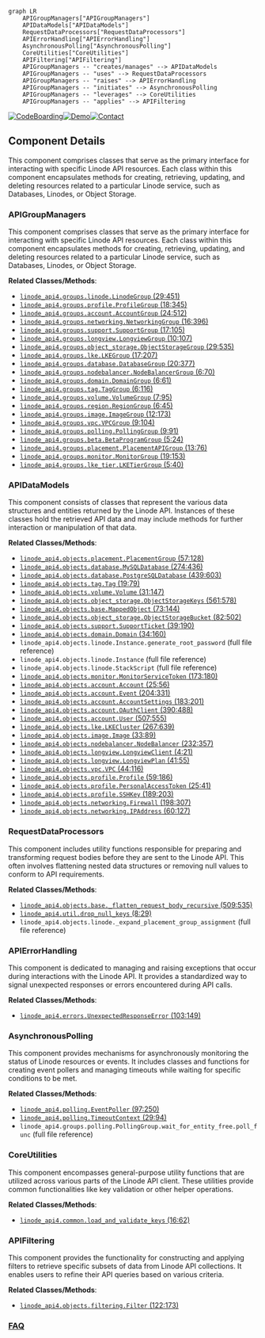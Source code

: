 ```mermaid
graph LR
    APIGroupManagers["APIGroupManagers"]
    APIDataModels["APIDataModels"]
    RequestDataProcessors["RequestDataProcessors"]
    APIErrorHandling["APIErrorHandling"]
    AsynchronousPolling["AsynchronousPolling"]
    CoreUtilities["CoreUtilities"]
    APIFiltering["APIFiltering"]
    APIGroupManagers -- "creates/manages" --> APIDataModels
    APIGroupManagers -- "uses" --> RequestDataProcessors
    APIGroupManagers -- "raises" --> APIErrorHandling
    APIGroupManagers -- "initiates" --> AsynchronousPolling
    APIGroupManagers -- "leverages" --> CoreUtilities
    APIGroupManagers -- "applies" --> APIFiltering
```
[![CodeBoarding](https://img.shields.io/badge/Generated%20by-CodeBoarding-9cf?style=flat-square)](https://github.com/CodeBoarding/GeneratedOnBoardings)[![Demo](https://img.shields.io/badge/Try%20our-Demo-blue?style=flat-square)](https://www.codeboarding.org/demo)[![Contact](https://img.shields.io/badge/Contact%20us%20-%20contact@codeboarding.org-lightgrey?style=flat-square)](mailto:contact@codeboarding.org)

## Component Details

This component comprises classes that serve as the primary interface for interacting with specific Linode API resources. Each class within this component encapsulates methods for creating, retrieving, updating, and deleting resources related to a particular Linode service, such as Databases, Linodes, or Object Storage.

### APIGroupManagers
This component comprises classes that serve as the primary interface for interacting with specific Linode API resources. Each class within this component encapsulates methods for creating, retrieving, updating, and deleting resources related to a particular Linode service, such as Databases, Linodes, or Object Storage.


**Related Classes/Methods**:

- <a href="https://github.com/linode/python-linode-api/blob/master/linode_api4/groups/linode.py#L29-L451" target="_blank" rel="noopener noreferrer">`linode_api4.groups.linode.LinodeGroup` (29:451)</a>
- <a href="https://github.com/linode/python-linode-api/blob/master/linode_api4/groups/profile.py#L18-L345" target="_blank" rel="noopener noreferrer">`linode_api4.groups.profile.ProfileGroup` (18:345)</a>
- <a href="https://github.com/linode/python-linode-api/blob/master/linode_api4/groups/account.py#L24-L512" target="_blank" rel="noopener noreferrer">`linode_api4.groups.account.AccountGroup` (24:512)</a>
- <a href="https://github.com/linode/python-linode-api/blob/master/linode_api4/groups/networking.py#L16-L396" target="_blank" rel="noopener noreferrer">`linode_api4.groups.networking.NetworkingGroup` (16:396)</a>
- <a href="https://github.com/linode/python-linode-api/blob/master/linode_api4/groups/support.py#L17-L105" target="_blank" rel="noopener noreferrer">`linode_api4.groups.support.SupportGroup` (17:105)</a>
- <a href="https://github.com/linode/python-linode-api/blob/master/linode_api4/groups/longview.py#L10-L107" target="_blank" rel="noopener noreferrer">`linode_api4.groups.longview.LongviewGroup` (10:107)</a>
- <a href="https://github.com/linode/python-linode-api/blob/master/linode_api4/groups/object_storage.py#L29-L535" target="_blank" rel="noopener noreferrer">`linode_api4.groups.object_storage.ObjectStorageGroup` (29:535)</a>
- <a href="https://github.com/linode/python-linode-api/blob/master/linode_api4/groups/lke.py#L17-L207" target="_blank" rel="noopener noreferrer">`linode_api4.groups.lke.LKEGroup` (17:207)</a>
- <a href="https://github.com/linode/python-linode-api/blob/master/linode_api4/groups/database.py#L20-L377" target="_blank" rel="noopener noreferrer">`linode_api4.groups.database.DatabaseGroup` (20:377)</a>
- <a href="https://github.com/linode/python-linode-api/blob/master/linode_api4/groups/nodebalancer.py#L6-L70" target="_blank" rel="noopener noreferrer">`linode_api4.groups.nodebalancer.NodeBalancerGroup` (6:70)</a>
- <a href="https://github.com/linode/python-linode-api/blob/master/linode_api4/groups/domain.py#L6-L61" target="_blank" rel="noopener noreferrer">`linode_api4.groups.domain.DomainGroup` (6:61)</a>
- <a href="https://github.com/linode/python-linode-api/blob/master/linode_api4/groups/tag.py#L6-L116" target="_blank" rel="noopener noreferrer">`linode_api4.groups.tag.TagGroup` (6:116)</a>
- <a href="https://github.com/linode/python-linode-api/blob/master/linode_api4/groups/volume.py#L7-L95" target="_blank" rel="noopener noreferrer">`linode_api4.groups.volume.VolumeGroup` (7:95)</a>
- <a href="https://github.com/linode/python-linode-api/blob/master/linode_api4/groups/region.py#L6-L45" target="_blank" rel="noopener noreferrer">`linode_api4.groups.region.RegionGroup` (6:45)</a>
- <a href="https://github.com/linode/python-linode-api/blob/master/linode_api4/groups/image.py#L12-L173" target="_blank" rel="noopener noreferrer">`linode_api4.groups.image.ImageGroup` (12:173)</a>
- <a href="https://github.com/linode/python-linode-api/blob/master/linode_api4/groups/vpc.py#L9-L104" target="_blank" rel="noopener noreferrer">`linode_api4.groups.vpc.VPCGroup` (9:104)</a>
- <a href="https://github.com/linode/python-linode-api/blob/master/linode_api4/groups/polling.py#L9-L91" target="_blank" rel="noopener noreferrer">`linode_api4.groups.polling.PollingGroup` (9:91)</a>
- <a href="https://github.com/linode/python-linode-api/blob/master/linode_api4/groups/beta.py#L5-L24" target="_blank" rel="noopener noreferrer">`linode_api4.groups.beta.BetaProgramGroup` (5:24)</a>
- <a href="https://github.com/linode/python-linode-api/blob/master/linode_api4/groups/placement.py#L13-L76" target="_blank" rel="noopener noreferrer">`linode_api4.groups.placement.PlacementAPIGroup` (13:76)</a>
- <a href="https://github.com/linode/python-linode-api/blob/master/linode_api4/groups/monitor.py#L19-L153" target="_blank" rel="noopener noreferrer">`linode_api4.groups.monitor.MonitorGroup` (19:153)</a>
- <a href="https://github.com/linode/python-linode-api/blob/master/linode_api4/groups/lke_tier.py#L5-L40" target="_blank" rel="noopener noreferrer">`linode_api4.groups.lke_tier.LKETierGroup` (5:40)</a>


### APIDataModels
This component consists of classes that represent the various data structures and entities returned by the Linode API. Instances of these classes hold the retrieved API data and may include methods for further interaction or manipulation of that data.


**Related Classes/Methods**:

- <a href="https://github.com/linode/python-linode-api/blob/master/linode_api4/objects/placement.py#L57-L128" target="_blank" rel="noopener noreferrer">`linode_api4.objects.placement.PlacementGroup` (57:128)</a>
- <a href="https://github.com/linode/python-linode-api/blob/master/linode_api4/objects/database.py#L274-L436" target="_blank" rel="noopener noreferrer">`linode_api4.objects.database.MySQLDatabase` (274:436)</a>
- <a href="https://github.com/linode/python-linode-api/blob/master/linode_api4/objects/database.py#L439-L603" target="_blank" rel="noopener noreferrer">`linode_api4.objects.database.PostgreSQLDatabase` (439:603)</a>
- <a href="https://github.com/linode/python-linode-api/blob/master/linode_api4/objects/tag.py#L19-L79" target="_blank" rel="noopener noreferrer">`linode_api4.objects.tag.Tag` (19:79)</a>
- <a href="https://github.com/linode/python-linode-api/blob/master/linode_api4/objects/volume.py#L31-L147" target="_blank" rel="noopener noreferrer">`linode_api4.objects.volume.Volume` (31:147)</a>
- <a href="https://github.com/linode/python-linode-api/blob/master/linode_api4/objects/object_storage.py#L561-L578" target="_blank" rel="noopener noreferrer">`linode_api4.objects.object_storage.ObjectStorageKeys` (561:578)</a>
- <a href="https://github.com/linode/python-linode-api/blob/master/linode_api4/objects/base.py#L73-L144" target="_blank" rel="noopener noreferrer">`linode_api4.objects.base.MappedObject` (73:144)</a>
- <a href="https://github.com/linode/python-linode-api/blob/master/linode_api4/objects/object_storage.py#L82-L502" target="_blank" rel="noopener noreferrer">`linode_api4.objects.object_storage.ObjectStorageBucket` (82:502)</a>
- <a href="https://github.com/linode/python-linode-api/blob/master/linode_api4/objects/support.py#L39-L190" target="_blank" rel="noopener noreferrer">`linode_api4.objects.support.SupportTicket` (39:190)</a>
- <a href="https://github.com/linode/python-linode-api/blob/master/linode_api4/objects/domain.py#L34-L160" target="_blank" rel="noopener noreferrer">`linode_api4.objects.domain.Domain` (34:160)</a>
- `linode_api4.objects.linode.Instance.generate_root_password` (full file reference)
- `linode_api4.objects.linode.Instance` (full file reference)
- `linode_api4.objects.linode.StackScript` (full file reference)
- <a href="https://github.com/linode/python-linode-api/blob/master/linode_api4/objects/monitor.py#L173-L180" target="_blank" rel="noopener noreferrer">`linode_api4.objects.monitor.MonitorServiceToken` (173:180)</a>
- <a href="https://github.com/linode/python-linode-api/blob/master/linode_api4/objects/account.py#L25-L56" target="_blank" rel="noopener noreferrer">`linode_api4.objects.account.Account` (25:56)</a>
- <a href="https://github.com/linode/python-linode-api/blob/master/linode_api4/objects/account.py#L204-L331" target="_blank" rel="noopener noreferrer">`linode_api4.objects.account.Event` (204:331)</a>
- <a href="https://github.com/linode/python-linode-api/blob/master/linode_api4/objects/account.py#L183-L201" target="_blank" rel="noopener noreferrer">`linode_api4.objects.account.AccountSettings` (183:201)</a>
- <a href="https://github.com/linode/python-linode-api/blob/master/linode_api4/objects/account.py#L390-L488" target="_blank" rel="noopener noreferrer">`linode_api4.objects.account.OAuthClient` (390:488)</a>
- <a href="https://github.com/linode/python-linode-api/blob/master/linode_api4/objects/account.py#L507-L555" target="_blank" rel="noopener noreferrer">`linode_api4.objects.account.User` (507:555)</a>
- <a href="https://github.com/linode/python-linode-api/blob/master/linode_api4/objects/lke.py#L267-L639" target="_blank" rel="noopener noreferrer">`linode_api4.objects.lke.LKECluster` (267:639)</a>
- <a href="https://github.com/linode/python-linode-api/blob/master/linode_api4/objects/image.py#L33-L89" target="_blank" rel="noopener noreferrer">`linode_api4.objects.image.Image` (33:89)</a>
- <a href="https://github.com/linode/python-linode-api/blob/master/linode_api4/objects/nodebalancer.py#L232-L357" target="_blank" rel="noopener noreferrer">`linode_api4.objects.nodebalancer.NodeBalancer` (232:357)</a>
- <a href="https://github.com/linode/python-linode-api/blob/master/linode_api4/objects/longview.py#L4-L21" target="_blank" rel="noopener noreferrer">`linode_api4.objects.longview.LongviewClient` (4:21)</a>
- <a href="https://github.com/linode/python-linode-api/blob/master/linode_api4/objects/longview.py#L41-L55" target="_blank" rel="noopener noreferrer">`linode_api4.objects.longview.LongviewPlan` (41:55)</a>
- <a href="https://github.com/linode/python-linode-api/blob/master/linode_api4/objects/vpc.py#L44-L116" target="_blank" rel="noopener noreferrer">`linode_api4.objects.vpc.VPC` (44:116)</a>
- <a href="https://github.com/linode/python-linode-api/blob/master/linode_api4/objects/profile.py#L59-L186" target="_blank" rel="noopener noreferrer">`linode_api4.objects.profile.Profile` (59:186)</a>
- <a href="https://github.com/linode/python-linode-api/blob/master/linode_api4/objects/profile.py#L25-L41" target="_blank" rel="noopener noreferrer">`linode_api4.objects.profile.PersonalAccessToken` (25:41)</a>
- <a href="https://github.com/linode/python-linode-api/blob/master/linode_api4/objects/profile.py#L189-L203" target="_blank" rel="noopener noreferrer">`linode_api4.objects.profile.SSHKey` (189:203)</a>
- <a href="https://github.com/linode/python-linode-api/blob/master/linode_api4/objects/networking.py#L198-L307" target="_blank" rel="noopener noreferrer">`linode_api4.objects.networking.Firewall` (198:307)</a>
- <a href="https://github.com/linode/python-linode-api/blob/master/linode_api4/objects/networking.py#L60-L127" target="_blank" rel="noopener noreferrer">`linode_api4.objects.networking.IPAddress` (60:127)</a>


### RequestDataProcessors
This component includes utility functions responsible for preparing and transforming request bodies before they are sent to the Linode API. This often involves flattening nested data structures or removing null values to conform to API requirements.


**Related Classes/Methods**:

- <a href="https://github.com/linode/python-linode-api/blob/master/linode_api4/objects/base.py#L509-L535" target="_blank" rel="noopener noreferrer">`linode_api4.objects.base._flatten_request_body_recursive` (509:535)</a>
- <a href="https://github.com/linode/python-linode-api/blob/master/linode_api4/util.py#L8-L29" target="_blank" rel="noopener noreferrer">`linode_api4.util.drop_null_keys` (8:29)</a>
- `linode_api4.objects.linode._expand_placement_group_assignment` (full file reference)


### APIErrorHandling
This component is dedicated to managing and raising exceptions that occur during interactions with the Linode API. It provides a standardized way to signal unexpected responses or errors encountered during API calls.


**Related Classes/Methods**:

- <a href="https://github.com/linode/python-linode-api/blob/master/linode_api4/errors.py#L103-L149" target="_blank" rel="noopener noreferrer">`linode_api4.errors.UnexpectedResponseError` (103:149)</a>


### AsynchronousPolling
This component provides mechanisms for asynchronously monitoring the status of Linode resources or events. It includes classes and functions for creating event pollers and managing timeouts while waiting for specific conditions to be met.


**Related Classes/Methods**:

- <a href="https://github.com/linode/python-linode-api/blob/master/linode_api4/polling.py#L97-L250" target="_blank" rel="noopener noreferrer">`linode_api4.polling.EventPoller` (97:250)</a>
- <a href="https://github.com/linode/python-linode-api/blob/master/linode_api4/polling.py#L29-L94" target="_blank" rel="noopener noreferrer">`linode_api4.polling.TimeoutContext` (29:94)</a>
- `linode_api4.groups.polling.PollingGroup.wait_for_entity_free.poll_func` (full file reference)


### CoreUtilities
This component encompasses general-purpose utility functions that are utilized across various parts of the Linode API client. These utilities provide common functionalities like key validation or other helper operations.


**Related Classes/Methods**:

- <a href="https://github.com/linode/python-linode-api/blob/master/linode_api4/common.py#L16-L62" target="_blank" rel="noopener noreferrer">`linode_api4.common.load_and_validate_keys` (16:62)</a>


### APIFiltering
This component provides the functionality for constructing and applying filters to retrieve specific subsets of data from Linode API collections. It enables users to refine their API queries based on various criteria.


**Related Classes/Methods**:

- <a href="https://github.com/linode/python-linode-api/blob/master/linode_api4/objects/filtering.py#L122-L173" target="_blank" rel="noopener noreferrer">`linode_api4.objects.filtering.Filter` (122:173)</a>




### [FAQ](https://github.com/CodeBoarding/GeneratedOnBoardings/tree/main?tab=readme-ov-file#faq)